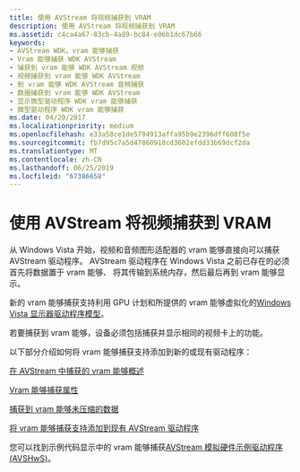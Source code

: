 ```yaml
---
title: 使用 AVStream 将视频捕获到 VRAM
description: 使用 AVStream 将视频捕获到 VRAM
ms.assetid: c4ca4a67-83cb-4a89-bc84-e06b1dc67b66
keywords:
- AVStream WDK，vram 能够捕获
- Vram 能够捕获 WDK AVStream
- 捕获到 vram 能够 WDK AVStream 视频
- 视频捕获到 vram 能够 WDK AVStream
- 到 vram 能够 WDK AVStream 音频捕获
- 数据捕获到 vram 能够 WDK AVStream
- 显示微型驱动程序 WDK vram 能够捕获
- 微型驱动程序 WDK vram 能够捕获
ms.date: 04/20/2017
ms.localizationpriority: medium
ms.openlocfilehash: e33a58ce1de5794913affa95b9e2396dff608f5e
ms.sourcegitcommit: fb7d95c7a5d47860918cd3602efdd33b69dcf2da
ms.translationtype: MT
ms.contentlocale: zh-CN
ms.lasthandoff: 06/25/2019
ms.locfileid: "67386658"
---
```

# <a name="capturing-video-to-vram-using-avstream"></a>使用 AVStream 将视频捕获到 VRAM


从 Windows Vista 开始，视频和音频图形适配器的 vram 能够直接向可以捕获 AVStream 驱动程序。 AVStream 驱动程序在 Windows Vista 之前已存在的必须首先将数据置于 vram 能够、 将其传输到系统内存，然后最后再到 vram 能够显示。

新的 vram 能够捕获支持利用 GPU 计划和所提供的 vram 能够虚拟化的[Windows Vista 显示器驱动程序模型](https://docs.microsoft.com/windows-hardware/drivers/display/windows-vista-display-driver-model-design-guide)。

若要捕获到 vram 能够，设备必须包括捕获并显示相同的视频卡上的功能。

以下部分介绍如何将 vram 能够捕获支持添加到新的或现有驱动程序：

[在 AVStream 中捕获的 vram 能够概述](overview-of-vram-capture-in-avstream.md)

[Vram 能够捕获属性](vram-capture-properties.md)

[捕获到 vram 能够未压缩的数据](capturing-uncompressed-data-to-vram.md)

[将 vram 能够捕获支持添加到现有 AVStream 驱动程序](adding-vram-capture-support-to-existing-avstream-drivers.md)

您可以找到示例代码显示中的 vram 能够捕获[AVStream 模拟硬件示例驱动程序 (AVSHwS)](https://go.microsoft.com/fwlink/p/?linkid=256083)。

 

 





